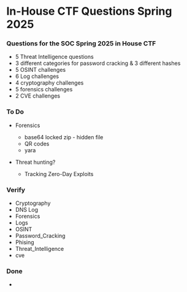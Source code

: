 # In-House CTF Questions Spring 2025
### Questions for the SOC Spring 2025 in House CTF

- 5 Threat Intelligence questions
- 3 different categories for password cracking & 3 different hashes
- 5 OSINT challenges
- 6 Log challenges
- 4 cryptography challenges
- 5 forensics challenges
- 2 CVE challenges

### To Do 
- Forensics
  - base64 locked zip - hidden file
  - QR codes
  - yara

     
- Threat hunting?
  - Tracking Zero-Day Exploits

### Verify 
- Cryptography
- DNS Log
- Forensics
- Logs
- OSINT
- Password_Cracking
- Phising
- Threat_Intelligence
- cve

### Done
-
